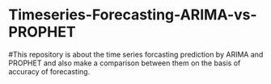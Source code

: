 # Timeseries-Forecasting-ARIMA-vs-PROPHET
#This repository is about the time series forcasting prediction by ARIMA and PROPHET and also make a comparison between them on the basis of accuracy of forecasting.

